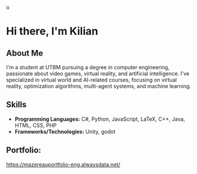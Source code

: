 
<!--
**KikitoBk/KikitoBk** is a ✨ _special_ ✨ repository because its `README.md` (this file) appears on your GitHub profile.

Here are some ideas to get you started:

- 🔭 I’m currently working on ...
- 🌱 I’m currently learning ...
- 👯 I’m looking to collaborate on ...
- 🤔 I’m looking for help with ...
- 💬 Ask me about ...
- 📫 How to reach me: ...
- 😄 Pronouns: ...
- ⚡ Fun fact: ...
-->
 o

# Hi there, I'm Kilian

## About Me
I'm a student at UTBM pursuing a degree in computer engineering, passionate about video games, virtual reality, and artificial intelligence. I've specialized in virtual world and AI-related courses, focusing on virtual reality, optimization algorithms, multi-agent systems, and machine learning.

## Skills
- **Programming Languages:** C#, Python, JavaScript, LaTeX, C++, Java, HTML, CSS, PHP
- **Frameworks/Technologies:** Unity, godot

## Portfolio:
https://mazereauportfolio-eng.alwaysdata.net/
